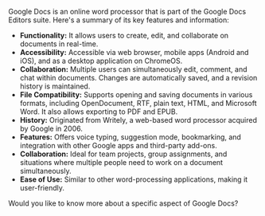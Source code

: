 Google Docs is an online word processor that is part of the Google Docs Editors suite. Here's a summary of its key features and information:

* **Functionality:** It allows users to create, edit, and collaborate on documents in real-time.
* **Accessibility:** Accessible via web browser, mobile apps (Android and iOS), and as a desktop application on ChromeOS.
* **Collaboration:** Multiple users can simultaneously edit, comment, and chat within documents. Changes are automatically saved, and a revision history is maintained.
* **File Compatibility:** Supports opening and saving documents in various formats, including OpenDocument, RTF, plain text, HTML, and Microsoft Word. It also allows exporting to PDF and EPUB.
* **History:** Originated from Writely, a web-based word processor acquired by Google in 2006.
* **Features:** Offers voice typing, suggestion mode, bookmarking, and integration with other Google apps and third-party add-ons.
* **Collaboration:** Ideal for team projects, group assignments, and situations where multiple people need to work on a document simultaneously.
* **Ease of Use:** Similar to other word-processing applications, making it user-friendly.

Would you like to know more about a specific aspect of Google Docs?